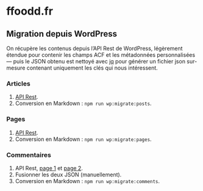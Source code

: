 # ffoodd.fr

## Migration depuis WordPress

On récupère les contenus depuis l’API Rest de WordPress, légèrement étendue pour contenir les champs ACF et les métadonnées personnalisées — puis le JSON obtenu est nettoyé avec [jq](https://jqlang.github.io/jq/) pour générer un fichier json sur-mesure contenant uniquement les clés qui nous intéressent.

### Articles

1. [API Rest](https://www.ffoodd.fr/wp-json/wp/v2/posts?per_page=100&_fields=date,modified,format,slug,title,content,excerpt,metadata,acf).
2. Conversion en Markdown : `npm run wp:migrate:posts`.


### Pages

1. [API Rest](https://www.ffoodd.fr/wp-json/wp/v2/pages?_fields=slug,title,content,excerpt,metadata,acf).
2. Conversion en Markdown : `npm run wp:migrate:pages`.

### Commentaires

1. API Rest, [page 1](https://www.ffoodd.fr/wp-json/wp/v2/comments?per_page=100&_fields=author_name,author_url,date,content,link,author_avatar_urls) et [page 2](https://www.ffoodd.fr/wp-json/wp/v2/comments?per_page=100&page=2&_fields=author_name,author_url,date,content,link,author_avatar_urls).
2. Fusionner les deux JSON (manuellement).
3. Conversion en Markdown : `npm run wp:migrate:comments`.
